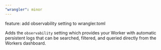 ```yaml
---
"wrangler": minor
---
```


feature: add observability setting to wrangler.toml

Adds the `observability` setting which provides your Worker with automatic persistent logs that can be searched, filtered, and queried directly from the Workers dashboard.
